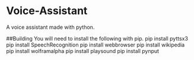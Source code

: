# Voice-Assistant
A voice assistant made with python.

##Building
You will need to install the following with pip.
  pip install pyttsx3
  pip install SpeechRecognition
  pip install webbrowser
  pip install wikipedia
  pip install wolframalpha
  pip install playsound
  pip install pynput

